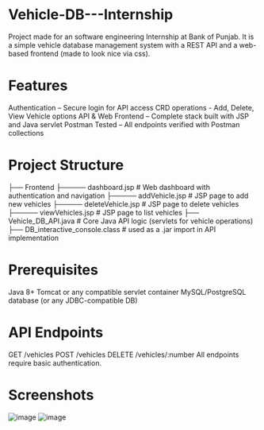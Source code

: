 # Vehicle-DB---Internship
Project made for an software engineering Internship at Bank of Punjab. It is a simple vehicle database management system with a REST API and a web-based frontend (made to look nice via css).

# Features

Authentication – Secure login for API access
CRD operations - Add, Delete, View Vehicle options
API & Web Frontend – Complete stack built with JSP and Java servlet
Postman Tested – All endpoints verified with Postman collections

# Project Structure

├── Frontend
├───── dashboard.jsp           # Web dashboard with authentication and navigation
├───── addVehicle.jsp          # JSP page to add new vehicles
├───── deleteVehicle.jsp       # JSP page to delete vehicles
├───── viewVehicles.jsp        # JSP page to list vehicles
├── Vehicle_DB_API.java     # Core Java API logic (servlets for vehicle operations)
├── DB_interactive_console.class # used as a .jar import in API implementation

# Prerequisites

Java 8+
Tomcat or any compatible servlet container
MySQL/PostgreSQL database (or any JDBC-compatible DB)

# API Endpoints

GET /vehicles
POST /vehicles
DELETE /vehicles/:number
All endpoints require basic authentication.

# Screenshots

![image](https://github.com/user-attachments/assets/80ad38bd-f05e-4a61-a626-d0aff152d8a9)
![image](https://github.com/user-attachments/assets/72c6787e-91a2-4422-8655-80134608b21d)

